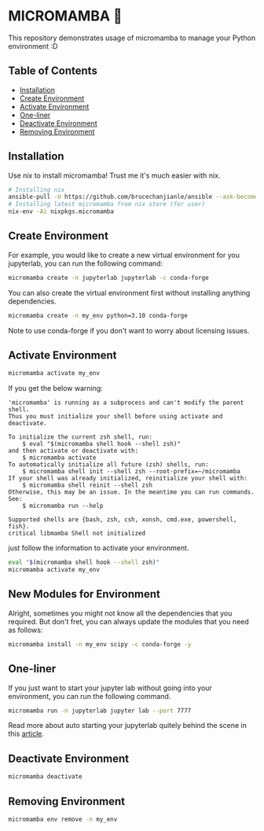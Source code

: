 # MICROMAMBA 🐍

This repository demonstrates usage of micromamba to manage your Python environment :D

## Table of Contents
- [Installation](#installation)
- [Create Environment](#create-environment)
- [Activate Environment](#activate-environment)
- [One-liner](#one-liner)
- [Deactivate Environment](#deactivate-environment)
- [Removing Environment](#removing-environment)

## Installation

Use nix to install micromamba! Trust me it's much easier with nix.  

```bash
# Installing nix
ansible-pull -U https://github.com/brucechanjianle/ansible --ask-become-pass --tags nix
# Installing latest micromamba from nix store (for user)
nix-env -Ai nixpkgs.micromamba
```

## Create Environment

For example, you would like to create a new virtual environment
for you jupyterlab, you can run the following command:  

```bash
micromamba create -n jupyterlab jupyterlab -c conda-forge
```

You can also create the virtual environment first without installing
anything dependencies.  

```bash
micromamba create -n my_env python=3.10 conda-forge
```

Note to use conda-forge if you don't want to worry about licensing issues.  

## Activate Environment

```bash
micromamba activate my_env
```

If you get the below warning:  
```
'micromamba' is running as a subprocess and can't modify the parent shell.
Thus you must initialize your shell before using activate and deactivate.

To initialize the current zsh shell, run:
    $ eval "$(micromamba shell hook --shell zsh)"
and then activate or deactivate with:
    $ micromamba activate
To automatically initialize all future (zsh) shells, run:
    $ micromamba shell init --shell zsh --root-prefix=~/micromamba
If your shell was already initialized, reinitialize your shell with:
    $ micromamba shell reinit --shell zsh
Otherwise, this may be an issue. In the meantime you can run commands. See:
    $ micromamba run --help

Supported shells are {bash, zsh, csh, xonsh, cmd.exe, powershell, fish}.
critical libmamba Shell not initialized
```

 just follow the information to activate your environment.  
```bash
eval "$(micromamba shell hook --shell zsh)"
micromamba activate my_env
````

## New Modules for Environment

Alright, sometimes you might not know all the dependencies that you required.
But don't fret, you can always update the modules that you need as follows:

```bash
micromamba install -n my_env scipy -c conda-forge -y
```

## One-liner

If you just want to start your jupyter lab without going into your environment,
you can run the following command.  

```bash
micromamba run -n jupyterlab jupyter lab --port 7777
```

Read more about auto starting your jupyterlab quitely behind the scene in this
[article]().

## Deactivate Environment

```bash
micromamba deactivate
```

## Removing Environment

```bash
micromamba env remove -n my_env
```
